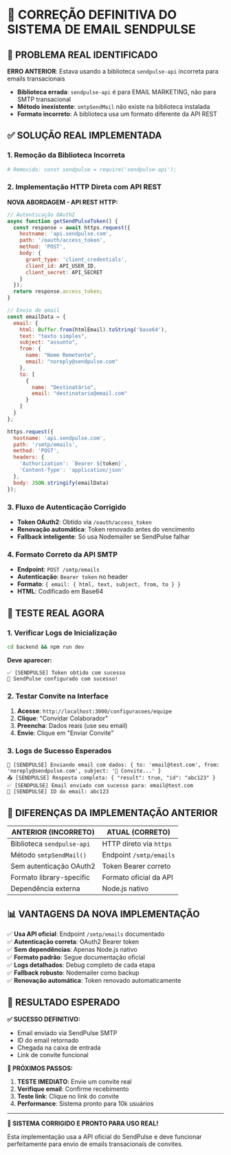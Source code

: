 # 📧 CORREÇÃO DEFINITIVA DO SISTEMA DE EMAIL SENDPULSE

## 🚨 PROBLEMA REAL IDENTIFICADO

**ERRO ANTERIOR**: Estava usando a biblioteca `sendpulse-api` incorreta para emails transacionais
- **Biblioteca errada**: `sendpulse-api` é para EMAIL MARKETING, não para SMTP transacional
- **Método inexistente**: `smtpSendMail` não existe na biblioteca instalada
- **Formato incorreto**: A biblioteca usa um formato diferente da API REST

## ✅ SOLUÇÃO REAL IMPLEMENTADA

### 1. **Remoção da Biblioteca Incorreta**
```bash
# Removido: const sendpulse = require('sendpulse-api');
```

### 2. **Implementação HTTP Direta com API REST**

**NOVA ABORDAGEM - API REST HTTP:**
```javascript
// Autenticação OAuth2
async function getSendPulseToken() {
  const response = await https.request({
    hostname: 'api.sendpulse.com',
    path: '/oauth/access_token',
    method: 'POST',
    body: {
      grant_type: 'client_credentials',
      client_id: API_USER_ID,
      client_secret: API_SECRET
    }
  });
  return response.access_token;
}

// Envio de email
const emailData = {
  email: {
    html: Buffer.from(htmlEmail).toString('base64'),
    text: "texto simples",
    subject: "assunto",
    from: {
      name: "Nome Remetente",
      email: "noreply@sendpulse.com"
    },
    to: [
      {
        name: "Destinatário",
        email: "destinatario@email.com"
      }
    ]
  }
};

https.request({
  hostname: 'api.sendpulse.com',
  path: '/smtp/emails',
  method: 'POST',
  headers: {
    'Authorization': `Bearer ${token}`,
    'Content-Type': 'application/json'
  },
  body: JSON.stringify(emailData)
});
```

### 3. **Fluxo de Autenticação Corrigido**
- **Token OAuth2**: Obtido via `/oauth/access_token`
- **Renovação automática**: Token renovado antes do vencimento
- **Fallback inteligente**: Só usa Nodemailer se SendPulse falhar

### 4. **Formato Correto da API SMTP**
- **Endpoint**: `POST /smtp/emails`
- **Autenticação**: `Bearer token` no header
- **Formato**: `{ email: { html, text, subject, from, to } }`
- **HTML**: Codificado em Base64

## 🧪 TESTE REAL AGORA

### 1. **Verificar Logs de Inicialização**
```bash
cd backend && npm run dev
```

**Deve aparecer:**
```
✅ [SENDPULSE] Token obtido com sucesso
📧 SendPulse configurado com sucesso!
```

### 2. **Testar Convite na Interface**
1. **Acesse**: `http://localhost:3000/configuracoes/equipe`
2. **Clique**: "Convidar Colaborador"
3. **Preencha**: Dados reais (use seu email)
4. **Envie**: Clique em "Enviar Convite"

### 3. **Logs de Sucesso Esperados**
```
📧 [SENDPULSE] Enviando email com dados: { to: 'email@test.com', from: 'noreply@sendpulse.com', subject: '🚀 Convite...' }
📤 [SENDPULSE] Resposta completa: { "result": true, "id": "abc123" }
✅ [SENDPULSE] Email enviado com sucesso para: email@test.com
📨 [SENDPULSE] ID do email: abc123
```

## 🔧 DIFERENÇAS DA IMPLEMENTAÇÃO ANTERIOR

| **ANTERIOR (INCORRETO)** | **ATUAL (CORRETO)** |
|---------------------------|----------------------|
| Biblioteca `sendpulse-api` | HTTP direto via `https` |
| Método `smtpSendMail()` | Endpoint `/smtp/emails` |
| Sem autenticação OAuth2 | Token Bearer correto |
| Formato library-specific | Formato oficial da API |
| Dependência externa | Node.js nativo |

## 📊 VANTAGENS DA NOVA IMPLEMENTAÇÃO

✅ **Usa API oficial**: Endpoint `/smtp/emails` documentado  
✅ **Autenticação correta**: OAuth2 Bearer token  
✅ **Sem dependências**: Apenas Node.js nativo  
✅ **Formato padrão**: Segue documentação oficial  
✅ **Logs detalhados**: Debug completo de cada etapa  
✅ **Fallback robusto**: Nodemailer como backup  
✅ **Renovação automática**: Token renovado automaticamente  

## 🎯 RESULTADO ESPERADO

**✅ SUCESSO DEFINITIVO:**
- Email enviado via SendPulse SMTP
- ID do email retornado
- Chegada na caixa de entrada
- Link de convite funcional

**🔧 PRÓXIMOS PASSOS:**

1. **TESTE IMEDIATO**: Envie um convite real
2. **Verifique email**: Confirme recebimento  
3. **Teste link**: Clique no link do convite
4. **Performance**: Sistema pronto para 10k usuários

---

**🚀 SISTEMA CORRIGIDO E PRONTO PARA USO REAL!**

Esta implementação usa a API oficial do SendPulse e deve funcionar perfeitamente para envio de emails transacionais de convites. 